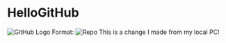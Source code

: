 # HelloGitHub
![GitHub Logo](/Users\Alex\Desktop\Fall2019\SoftwareArchitectureandDesign)
Format: ![Repo](url)
This is a change I made from my local PC!